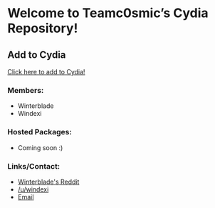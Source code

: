 # Welcome to Teamc0smic’s Cydia Repository!
## Add to Cydia
[Click here to add to Cydia!](cydia://url/https://cydia.saurik.com/api/share#?source=https://teamc0smic.github.io/repo/)

### Members:
- Winterblade
- Windexi

### Hosted Packages:
- Coming soon :)

### Links/Contact:
- [Winterblade's Reddit](https://google.com/)
- [/u/windexi](http://reddit.com/u/windexi/)
- [Email](mailto:jonahbrawley@gmail.com)
